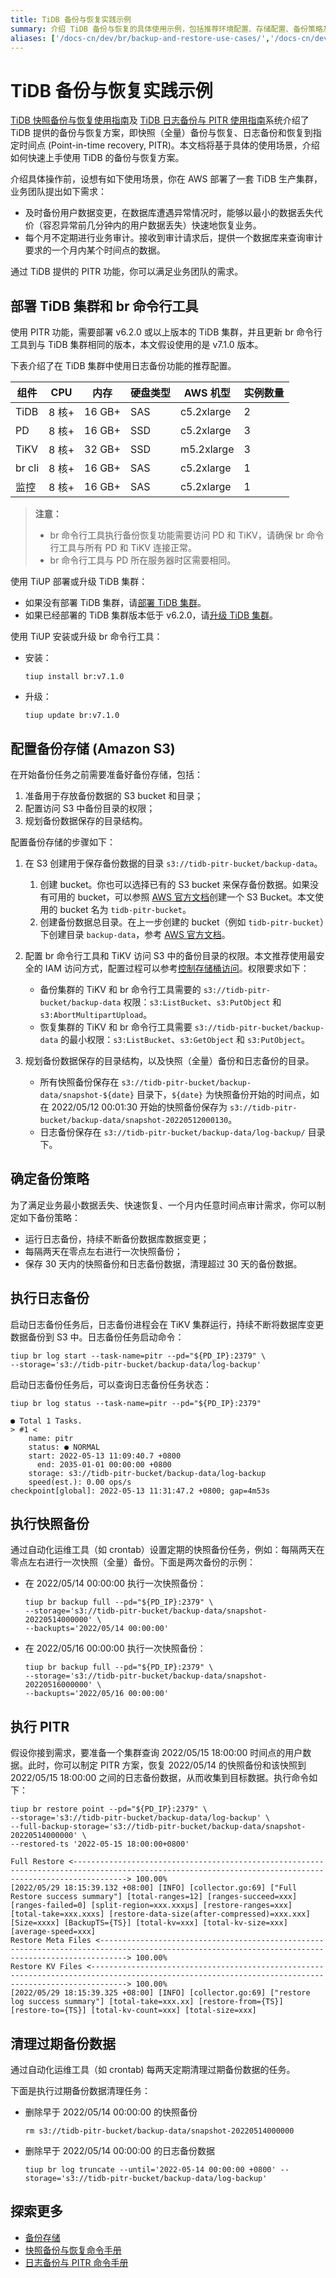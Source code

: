 ```yaml
---
title: TiDB 备份与恢复实践示例
summary: 介绍 TiDB 备份与恢复的具体使用示例，包括推荐环境配置、存储配置、备份策略及如何进行备份与恢复。
aliases: ['/docs-cn/dev/br/backup-and-restore-use-cases/','/docs-cn/dev/reference/tools/br/use-cases/','/docs-cn/dev/how-to/maintain/backup-and-restore/br-best-practices/','/docs-cn/dev/reference/tools/br/br-best-practices/','/zh/tidb/dev/backup-and-restore-use-cases-for-maintain/']
---
```


# TiDB 备份与恢复实践示例

[TiDB 快照备份与恢复使用指南](/br/br-snapshot-guide.md)及 [TiDB 日志备份与 PITR 使用指南](/br/br-pitr-guide.md)系统介绍了 TiDB 提供的备份与恢复方案，即快照（全量）备份与恢复、日志备份和恢复到指定时间点 (Point-in-time recovery, PITR)。本文档将基于具体的使用场景，介绍如何快速上手使用 TiDB 的备份与恢复方案。

介绍具体操作前，设想有如下使用场景，你在 AWS 部署了一套 TiDB 生产集群，业务团队提出如下需求：

- 及时备份用户数据变更，在数据库遭遇异常情况时，能够以最小的数据丢失代价（容忍异常前几分钟内的用户数据丢失）快速地恢复业务。
- 每个月不定期进行业务审计。接收到审计请求后，提供一个数据库来查询审计要求的一个月内某个时间点的数据。

通过 TiDB 提供的 PITR 功能，你可以满足业务团队的需求。

## 部署 TiDB 集群和 br 命令行工具

使用 PITR 功能，需要部署 v6.2.0 或以上版本的 TiDB 集群，并且更新 br 命令行工具到与 TiDB 集群相同的版本，本文假设使用的是 v7.1.0 版本。

下表介绍了在 TiDB 集群中使用日志备份功能的推荐配置。

|**组件** | **CPU** | **内存** |**硬盘类型** | **AWS 机型** | **实例数量** |
| --- | --- | --- | --- | --- | --- |
| TiDB | 8 核+ | 16 GB+ | SAS | c5.2xlarge | 2 |
| PD | 8 核+ | 16 GB+ | SSD | c5.2xlarge | 3 |
| TiKV | 8 核+ | 32 GB+ | SSD | m5.2xlarge | 3 |
| br cli | 8 核+ | 16 GB+ | SAS | c5.2xlarge | 1 |
| 监控 | 8 核+ | 16 GB+ | SAS | c5.2xlarge | 1 |

> **注意：**
>
> - br 命令行工具执行备份恢复功能需要访问 PD 和 TiKV，请确保 br 命令行工具与所有 PD 和 TiKV 连接正常。
> - br 命令行工具与 PD 所在服务器时区需要相同。

使用 TiUP 部署或升级 TiDB 集群：

- 如果没有部署 TiDB 集群，请[部署 TiDB 集群](/production-deployment-using-tiup.md)。
- 如果已经部署的 TiDB 集群版本低于 v6.2.0，请[升级 TiDB 集群](/upgrade-tidb-using-tiup.md)。

使用 TiUP 安装或升级 br 命令行工具：

- 安装：

    ```shell
    tiup install br:v7.1.0
    ```

- 升级：

    ```shell
    tiup update br:v7.1.0
    ```

## 配置备份存储 (Amazon S3)

在开始备份任务之前需要准备好备份存储，包括：

1. 准备用于存放备份数据的 S3 bucket 和目录；
2. 配置访问 S3 中备份目录的权限；
3. 规划备份数据保存的目录结构。

配置备份存储的步骤如下：

1. 在 S3 创建用于保存备份数据的目录 `s3://tidb-pitr-bucket/backup-data`。

    1. 创建 bucket。你也可以选择已有的 S3 bucket 来保存备份数据。如果没有可用的 bucket，可以参照 [AWS 官方文档](https://docs.aws.amazon.com/zh_cn/AmazonS3/latest/user-guide/create-bucket.html)创建一个 S3 Bucket。本文使用的 bucket 名为 `tidb-pitr-bucket`。
    2. 创建备份数据总目录。在上一步创建的 bucket（例如 `tidb-pitr-bucket`）下创建目录 `backup-data`，参考 [AWS 官方文档](https://docs.aws.amazon.com/zh_cn/AmazonS3/latest/user-guide/create-folder.html)。

2. 配置 br 命令行工具和 TiKV 访问 S3 中的备份目录的权限。本文推荐使用最安全的 IAM 访问方式，配置过程可以参考[控制存储桶访问](https://docs.aws.amazon.com/zh_cn/AmazonS3/latest/userguide/walkthrough1.html)。权限要求如下：

    - 备份集群的 TiKV 和 br 命令行工具需要的 `s3://tidb-pitr-bucket/backup-data` 权限：`s3:ListBucket`、`s3:PutObject` 和 `s3:AbortMultipartUpload`。
    - 恢复集群的 TiKV 和 br 命令行工具需要 `s3://tidb-pitr-bucket/backup-data` 的最小权限：`s3:ListBucket`、`s3:GetObject` 和 `s3:PutObject`。

3. 规划备份数据保存的目录结构，以及快照（全量）备份和日志备份的目录。

    - 所有快照备份保存在 `s3://tidb-pitr-bucket/backup-data/snapshot-${date}` 目录下，`${date}` 为快照备份开始的时间点，如在 2022/05/12 00:01:30 开始的快照备份保存为 `s3://tidb-pitr-bucket/backup-data/snapshot-20220512000130`。
    - 日志备份保存在 `s3://tidb-pitr-bucket/backup-data/log-backup/` 目录下。

## 确定备份策略

为了满足业务最小数据丢失、快速恢复、一个月内任意时间点审计需求，你可以制定如下备份策略：

- 运行日志备份，持续不断备份数据库数据变更；
- 每隔两天在零点左右进行一次快照备份；
- 保存 30 天内的快照备份和日志备份数据，清理超过 30 天的备份数据。

## 执行日志备份

启动日志备份任务后，日志备份进程会在 TiKV 集群运行，持续不断将数据库变更数据备份到 S3 中。日志备份任务启动命令：

```shell
tiup br log start --task-name=pitr --pd="${PD_IP}:2379" \
--storage='s3://tidb-pitr-bucket/backup-data/log-backup'
```

启动日志备份任务后，可以查询日志备份任务状态：

```shell
tiup br log status --task-name=pitr --pd="${PD_IP}:2379"

● Total 1 Tasks.
> #1 <
    name: pitr
    status: ● NORMAL
    start: 2022-05-13 11:09:40.7 +0800
      end: 2035-01-01 00:00:00 +0800
    storage: s3://tidb-pitr-bucket/backup-data/log-backup
    speed(est.): 0.00 ops/s
checkpoint[global]: 2022-05-13 11:31:47.2 +0800; gap=4m53s
```

## 执行快照备份

通过自动化运维工具（如 crontab）设置定期的快照备份任务，例如：每隔两天在零点左右进行一次快照（全量）备份。下面是两次备份的示例：

- 在 2022/05/14 00:00:00 执行一次快照备份：

    ```shell
    tiup br backup full --pd="${PD_IP}:2379" \
    --storage='s3://tidb-pitr-bucket/backup-data/snapshot-20220514000000' \
    --backupts='2022/05/14 00:00:00'
    ```

- 在 2022/05/16 00:00:00 执行一次快照备份：

    ```shell
    tiup br backup full --pd="${PD_IP}:2379" \
    --storage='s3://tidb-pitr-bucket/backup-data/snapshot-20220516000000' \
    --backupts='2022/05/16 00:00:00'
    ```

## 执行 PITR

假设你接到需求，要准备一个集群查询 2022/05/15 18:00:00 时间点的用户数据。此时，你可以制定 PITR 方案，恢复 2022/05/14 的快照备份和该快照到 2022/05/15 18:00:00 之间的日志备份数据，从而收集到目标数据。执行命令如下：

```shell
tiup br restore point --pd="${PD_IP}:2379" \
--storage='s3://tidb-pitr-bucket/backup-data/log-backup' \
--full-backup-storage='s3://tidb-pitr-bucket/backup-data/snapshot-20220514000000' \
--restored-ts '2022-05-15 18:00:00+0800'

Full Restore <--------------------------------------------------------------------------------------------------------------------------------------------------------> 100.00%
[2022/05/29 18:15:39.132 +08:00] [INFO] [collector.go:69] ["Full Restore success summary"] [total-ranges=12] [ranges-succeed=xxx] [ranges-failed=0] [split-region=xxx.xxxµs] [restore-ranges=xxx] [total-take=xxx.xxxs] [restore-data-size(after-compressed)=xxx.xxx] [Size=xxxx] [BackupTS={TS}] [total-kv=xxx] [total-kv-size=xxx] [average-speed=xxx]
Restore Meta Files <--------------------------------------------------------------------------------------------------------------------------------------------------> 100.00%
Restore KV Files <----------------------------------------------------------------------------------------------------------------------------------------------------> 100.00%
[2022/05/29 18:15:39.325 +08:00] [INFO] [collector.go:69] ["restore log success summary"] [total-take=xxx.xx] [restore-from={TS}] [restore-to={TS}] [total-kv-count=xxx] [total-size=xxx]
```

## 清理过期备份数据

通过自动化运维工具（如 crontab) 每两天定期清理过期备份数据的任务。

下面是执行过期备份数据清理任务：

- 删除早于 2022/05/14 00:00:00 的快照备份

  ```shell
  rm s3://tidb-pitr-bucket/backup-data/snapshot-20220514000000
  ```

- 删除早于 2022/05/14 00:00:00 的日志备份数据

  ```shell
  tiup br log truncate --until='2022-05-14 00:00:00 +0800' --storage='s3://tidb-pitr-bucket/backup-data/log-backup'
  ```

## 探索更多

- [备份存储](/br/backup-and-restore-storages.md)
- [快照备份与恢复命令手册](/br/br-snapshot-manual.md)
- [日志备份与 PITR 命令手册](/br/br-pitr-manual.md)
